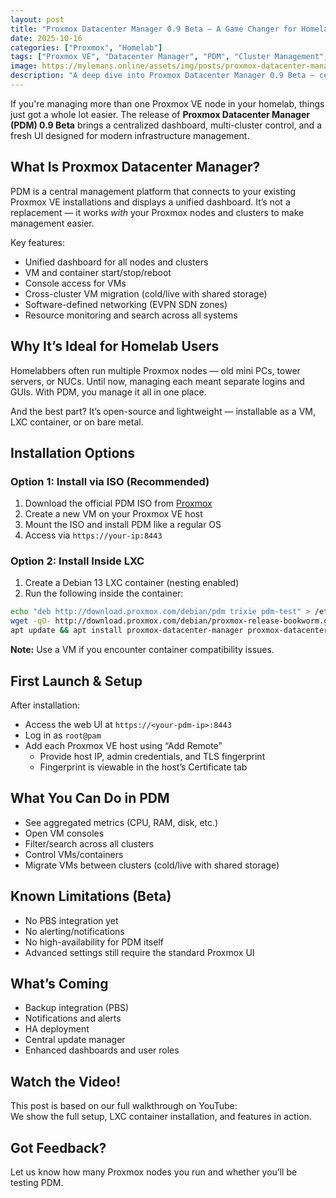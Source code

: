 ```yaml
---
layout: post
title: "Proxmox Datacenter Manager 0.9 Beta – A Game Changer for Homelab Users"
date: 2025-10-16
categories: ["Proxmox", "Homelab"]
tags: ["Proxmox VE", "Datacenter Manager", "PDM", "Cluster Management", "Beta"]
image: https://mylemans.online/assets/img/posts/proxmox-datacenter-manager-beta.png
description: "A deep dive into Proxmox Datacenter Manager 0.9 Beta — central management for multiple Proxmox VE clusters, perfect for homelab users."
---
```



If you're managing more than one Proxmox VE node in your homelab, things just got a whole lot easier. The release of **Proxmox Datacenter Manager (PDM) 0.9 Beta** brings a centralized dashboard, multi-cluster control, and a fresh UI designed for modern infrastructure management.

## What Is Proxmox Datacenter Manager?

PDM is a central management platform that connects to your existing Proxmox VE installations and displays a unified dashboard. It’s not a replacement — it works *with* your Proxmox nodes and clusters to make management easier.

Key features:
- Unified dashboard for all nodes and clusters
- VM and container start/stop/reboot
- Console access for VMs
- Cross-cluster VM migration (cold/live with shared storage)
- Software-defined networking (EVPN SDN zones)
- Resource monitoring and search across all systems

## Why It’s Ideal for Homelab Users

Homelabbers often run multiple Proxmox nodes — old mini PCs, tower servers, or NUCs. Until now, managing each meant separate logins and GUIs. With PDM, you manage it all in one place.

And the best part? It’s open-source and lightweight — installable as a VM, LXC container, or on bare metal.

## Installation Options

### Option 1: Install via ISO (Recommended)
1. Download the official PDM ISO from [Proxmox](https://enterprise.proxmox.com/iso/)
2. Create a new VM on your Proxmox VE host
3. Mount the ISO and install PDM like a regular OS
4. Access via `https://your-ip:8443`

### Option 2: Install Inside LXC
1. Create a Debian 13 LXC container (nesting enabled)
2. Run the following inside the container:
```bash
echo "deb http://download.proxmox.com/debian/pdm trixie pdm-test" > /etc/apt/sources.list.d/pdm.list
wget -qO- http://download.proxmox.com/debian/proxmox-release-bookworm.gpg | gpg --dearmor > /etc/apt/trusted.gpg.d/proxmox.gpg
apt update && apt install proxmox-datacenter-manager proxmox-datacenter-manager-ui
```

**Note:** Use a VM if you encounter container compatibility issues.

## First Launch & Setup

After installation:
- Access the web UI at `https://<your-pdm-ip>:8443`
- Log in as `root@pam`
- Add each Proxmox VE host using “Add Remote”
  - Provide host IP, admin credentials, and TLS fingerprint
  - Fingerprint is viewable in the host’s Certificate tab

## What You Can Do in PDM

- See aggregated metrics (CPU, RAM, disk, etc.)
- Open VM consoles
- Filter/search across all clusters
- Control VMs/containers
- Migrate VMs between clusters (cold/live with shared storage)

## Known Limitations (Beta)

- No PBS integration yet
- No alerting/notifications
- No high-availability for PDM itself
- Advanced settings still require the standard Proxmox UI

## What’s Coming

- Backup integration (PBS)
- Notifications and alerts
- HA deployment
- Central update manager
- Enhanced dashboards and user roles

## Watch the Video!

This post is based on our full walkthrough on YouTube:  
We show the full setup, LXC container installation, and features in action.

## Got Feedback?

Let us know how many Proxmox nodes you run and whether you’ll be testing PDM.


